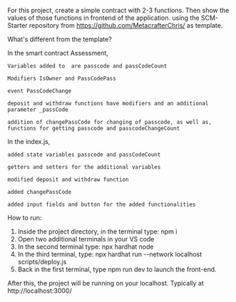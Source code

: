 For this project, create a simple contract with 2-3 functions. Then show the values of those functions in frontend of the application. using the SCM-Starter repository from https://github.com/MetacrafterChris/ as template.

What's different from the template?

In the smart contract Assessment,

	Variables added to  are passcode and passCodeCount

	Modifiers IsOwner and PassCodePass

	event PassCodeChange

	deposit and withdraw functions have modifiers and an additional parameter _passCode

	addition of changePassCode for changing of passcode, as well as, functions for getting passcode and passcodeChangeCount
In the index.js,

	added state variables passcode and passCodeCount

	getters and setters for the additional variables

	modified deposit and withdraw function

	added changePassCode

	added input fields and button for the added functionalities

How to run:

1. Inside the project directory, in the terminal type: npm i
2. Open two additional terminals in your VS code
3. In the second terminal type: npx hardhat node
4. In the third terminal, type: npx hardhat run --network localhost scripts/deploy.js
5. Back in the first terminal, type npm run dev to launch the front-end.

After this, the project will be running on your localhost. 
Typically at http://localhost:3000/


